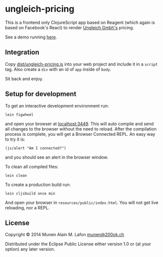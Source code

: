 # ungleich-pricing

This is a frontend only ClojureScript app based on Reagent (which
again is based on Facebook's React) to render
[Ungleich Gmbh's](http://ungleich.ch/) pricing.

See a demo running [here](http://dispatched.ch/ungleich_pricing/).

## Integration

Copy [dist/ungleich-pricing.js](dist/ungleich_pricing.js) into your web project and include it in a `script` tag. Also create a `div` with an id of `app` inside of `body`.

Sit back and enjoy.

## Setup for development

To get an interactive development environment run:

    lein figwheel

and open your browser at [localhost:3449](http://localhost:3449/).
This will auto compile and send all changes to the browser without the
need to reload. After the compilation process is complete, you will
get a Browser Connected REPL. An easy way to try it is:

    (js/alert "Am I connected?")

and you should see an alert in the browser window.

To clean all compiled files:

    lein clean

To create a production build run:

    lein cljsbuild once min

And open your browser in `resources/public/index.html`. You will not
get live reloading, nor a REPL.

## License

Copyright © 2014 Munen Alain M. Lafon <munen@200ok.ch>

Distributed under the Eclipse Public License either version 1.0 or (at your option) any later version.
